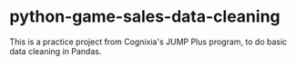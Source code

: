 # python-game-sales-data-cleaning
This is a practice project from Cognixia's JUMP Plus program, to do basic data cleaning in Pandas.
